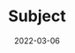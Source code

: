 ---
title: "Subject"
date: 2022-03-06
layout: "subject"
slug: "subject"
readingTime: false
menu:
    main:
        weight: 3
        params: 
            icon: purpose
---